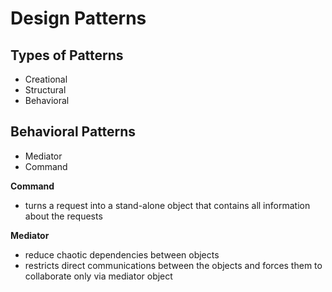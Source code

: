 # Design Patterns

## Types of Patterns
- Creational
- Structural
- Behavioral


## Behavioral Patterns
- Mediator
- Command

**Command**
- turns a request into a stand-alone object that contains all information about the requests

**Mediator**
- reduce chaotic dependencies between objects
- restricts direct communications between the objects and forces them to collaborate only via mediator object


